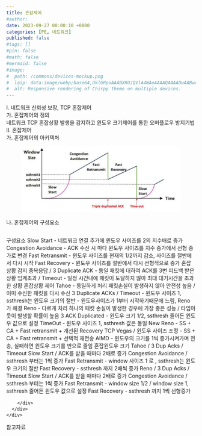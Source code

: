 ```yaml
---
title: 혼잡제어
#author: 
date: 2023-09-27 00:00:10 +0800
categories: [PE, 네트워크]
published: false
#tags: []
#pin: false
#math: false
#mermaid: false
#image:
#  path: /commons/devices-mockup.png
#  lqip: data:image/webp;base64,UklGRpoAAABXRUJQVlA4WAoAAAAQAAAADwAABwAAQUxQSDIAAAARL0AmbZurmr57yyIiqE8oiG0bejIYEQTgqiDA9vqnsUSI6H+oAERp2HZ65qP/VIAWAFZQOCBCAAAA8AEAnQEqEAAIAAVAfCWkAALp8sF8rgRgAP7o9FDvMCkMde9PK7euH5M1m6VWoDXf2FkP3BqV0ZYbO6NA/VFIAAAA
#  alt: Responsive rendering of Chirpy theme on multiple devices.
---
```


<div class="post-wrap">
  <div class="para">
    <div class="para-title">
      I. 네트워크 신뢰성 보장, TCP 혼잡제어
    </div>
    <div class="para-cntnt">
      <div class="para">
        <div class="para-title">
          가. 혼잡제어의 정의
        </div>
        <div class="para-cntnt">
            네트워크 TCP 혼잡상황 발생을 감지하고 윈도우 크기제어를 통한 오버플로우 방지기법 
        </div>
      </div>
    </div>
  </div>
  
  <div class="para">
    <div class="para-title">
      II. 혼잡제어
    </div>
    <div class="para-cntnt">
      <div class="para">
        <div class="para-title">
          가. 혼잡제어의 아키텍처
        </div>
        <div class="para-cntnt">
          <figure class="post-figure">
            <img src="/assets/img/posts/혼잡제어.png" alt="혼잡제어">
<!--            <figcaption>Source: Unveiling the Metaverse: Exploring Emerging Trends, Multifaceted Perspectives, and Future Challenges</figcaption>-->
          </figure>
        </div>
      </div>
      <div class="para">
        <div class="para-title">
          나. 혼잡제어의 구성요소
        </div>
        <div class="para-cntnt">
          <table class="post-table">
          </table>
          구성요소
  Slow Start - 네트워크 연결 추가에 윈도우 사이즈를 2의 지수배로 증가
  Congestion Avoidance - ACK 수신 시 마다 윈도우 사이즈를 지수 증가에서 선형 증가로 변경
  Fast Retransmit - 윈도우 사이즈를 현재의 1/2까지 감소, 사이즈를 절반에서 다시 시작
  Fast Recovery - 윈도우 사이즈를 절반에서 다시 선형적으로 증가
혼잡상황 감지
  중복응답 / 3 Duplicate ACK - 동일 패킷에 대하여 ACK를 3번 피드백 받은 상황
  임계초과 / Timeout - 일정 시간내에 패킷이 도달하지 않아 최대 대기시간을 초과한 상황
혼잡상황 제어
  Tahoe - 동일하게 처리
    패킷손실이 발생하지 않아 안전성 높음 / 이미 수신한 패킷을 다시 수신
    3 Duplicate ACKs / Timeout - 윈도우 사이즈 1, ssthresh는 윈도우 크기의 절반
    - 윈도우사이즈가 1부터 시작하기때문에 느림, Reno 가 해결
  Reno - 다르게 처리
    하나의 패킷 손실이 발생한 경우에 가장 좋은 성능 / 타임아웃이 발생할 확률이 높음
    3 ACK Duplicated - 윈도우 크기 1/2, ssthresh 줄어든 윈도우 값으로 설정
    TimeOut - 윈도우 사이즈 1, ssthresh 값은 동일
  New Reno - SS + CA + Fast retransmit + 개선된 Recovery
  TCP Vegas / 윈도우 사이즈 조정 - SS + CA + Fast retransmit + 선택적 재전송
  AIMD -  윈도우의 크기를 1씩 증가시켜가며 전송, 실패하면 윈도우 크기를 반으로 줄임
혼잡윈도우 크기
  Tahoe / 3 Dup Acks / Timeout
    Slow Start / ACK를 받을 때마다 2배로 증가
    Congestion Avoidance / ssthresh 부터는 1씩 증가
    Fast Retransmit - window 사이즈 1 로 , ssthresh는 윈도우 크기의 절반
    Fast Recovery - ssthresh 까지 2배씩 증가
  Reno / 3 Dup Acks / Timeout
    Slow Start / ACK를 받을 때마다 2배로 증가
    Congestion Avoidance / ssthresh 부터는 1씩 증가
    Fast Retransmit - window size 1/2 / window size 1, ssthresh 줄어든 윈도우 값으로 설정
    Fast Recovery - ssthresh 까지 1씩 선형증가

        </div>
      </div>
    </div>
  </div>

  <div class="refr-wrap">
    <div class="refr-title">
        참고자료
    </div>
    <ol class="refr-list">
    <!--    <li>(나현식, 최대선) <a target="_blank" href="https://scienceon.kisti.re.kr/commons/util/originalView.do?cn=JAKO202225948430499&oCn=JAKO202225948430499&dbt=JAKO&journal=NJOU00291864">메타버스 보안 위협 요소 및 대응 방안 검토</a></li>-->
    <!--    <li>(M. Uddin, S. Manickam, H. Ullah, M. Obaidat and A. Dandoush) <a target="_blank" href="https://ieeexplore.ieee.org/abstract/document/10138386">Unveiling the Metaverse: Exploring Emerging Trends, Multifaceted Perspectives, and Future Challenges</a></li>-->
    </ol>
  </div>
</div>
